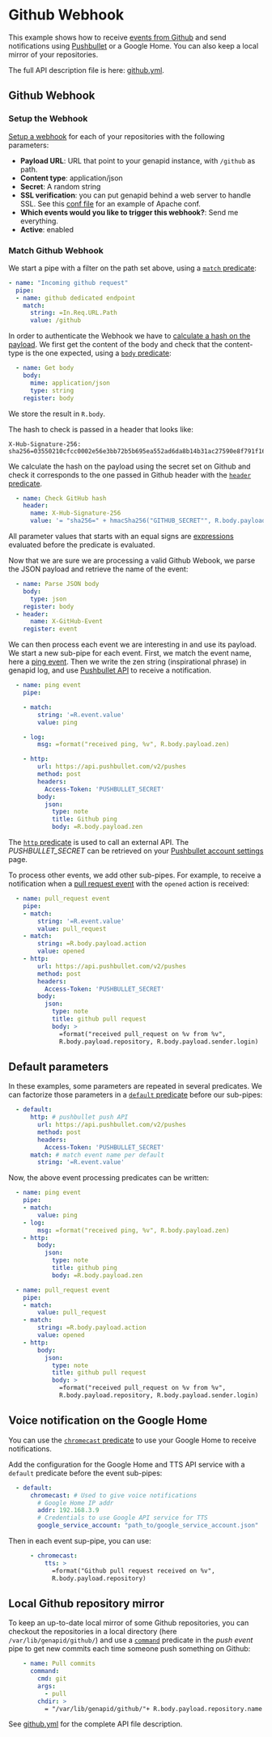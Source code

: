 # Github Webhook

This example shows how to receive [events from
Github](https://docs.github.com/en/developers/webhooks-and-events/webhooks)
and send notifications using
[Pushbullet](https://docs.pushbullet.com/) or a Google Home. You can also keep a local mirror of your repositories.

The full API description file is here: [github.yml](github.yml).

## Github Webhook

### Setup the Webhook

[Setup a
webhook](https://docs.github.com/en/developers/webhooks-and-events/creating-webhooks)
for each of your repositories with the following parameters:

* **Payload URL**: URL that point to your genapid instance, with `/github` as path.
* **Content type**: application/json
* **Secret**: A random string
* **SSL verification**: you can put genapid behind a web server to handle SSL. See this [conf file](../../ansible/templates/apache.conf) for an example of Apache conf.
* **Which events would you like to trigger this webhook?**: Send me everything.
* **Active**: enabled

### Match Github Webhook

We start a pipe with a filter on the path set above, using a
[`match`  predicate](../../predicates/match/):

``` yaml
- name: "Incoming github request"
  pipe:
  - name: github dedicated endpoint
    match:
      string: =In.Req.URL.Path
      value: /github
```

In order to authenticate the Webhook we have to [calculate a hash on
the
payload](https://docs.github.com/en/developers/webhooks-and-events/securing-your-webhooks). We
first get the content of the body and check that the content-type is
the one expected, using a [`body` predicate](../../predicates/body/):

``` yaml
  - name: Get body
    body:
      mime: application/json
      type: string
    register: body
```

We store the result in `R.body`.

The hash to check is passed in a header that looks like:

```
X-Hub-Signature-256: sha256=03550210cfcc0002e56e3bb72b5b695ea552ad6da8b14b31ac27590e8f791f16
```

We calculate the hash on the payload using the secret set on Github
and check it corresponds to the one passed in Github header with the
[`header` predicate](../../predicates/header/).


``` yaml
  - name: Check GitHub hash
    header:
      name: X-Hub-Signature-256
      value: '= "sha256=" + hmacSha256("GITHUB_SECRET"", R.body.payload)'
```

All parameter values that starts with an equal signs are
[expressions](../../README.md#expressions) evaluated before the
predicate is evaluated.

Now that we are sure we are processing a valid Github Webook, we parse the
JSON payload and retrieve the name of the event:

``` yaml
  - name: Parse JSON body
    body:
      type: json
    register: body
  - header:
      name: X-GitHub-Event
    register: event
```

We can then process each event we are interesting in and use its
payload. We start a new sub-pipe for each event. First, we match the
event name, here a
[ping event](https://docs.github.com/en/developers/webhooks-and-events/webhook-events-and-payloads#pi).
Then we write the zen string (inspirational phrase) in genapid log,
and use [Pushbullet API](https://docs.pushbullet.com/#create-push) to
receive a notification.

``` yaml
  - name: ping event
    pipe:

    - match:
        string: '=R.event.value'
        value: ping

    - log:
        msg: =format("received ping, %v", R.body.payload.zen)

    - http:
        url: https://api.pushbullet.com/v2/pushes
        method: post
        headers:
          Access-Token: 'PUSHBULLET_SECRET'
        body:
          json:
            type: note
            title: Github ping
            body: =R.body.payload.zen
```

The [`http` predicate](../../predicates/http/) is used to call an
external API. The *PUSHBULLET_SECRET* can be retrieved on your
[Pushbullet account
settings](https://docs.pushbullet.com/#api-quick-start) page.

To process other events, we add other sub-pipes. For example, to
receive a notification when a [pull request
event](https://docs.github.com/en/developers/webhooks-and-events/webhook-events-and-payloads#pull_request)
with the `opened` action is received:

``` yaml
  - name: pull_request event
    pipe:
    - match:
        string: '=R.event.value'
        value: pull_request
    - match:
        string: =R.body.payload.action
        value: opened
    - http:
        url: https://api.pushbullet.com/v2/pushes
        method: post
        headers:
          Access-Token: 'PUSHBULLET_SECRET'
        body:
          json:
            type: note
            title: github pull request
            body: >
              =format("received pull_request on %v from %v",
              R.body.payload.repository, R.body.payload.sender.login)
```

## Default parameters

In these examples, some parameters are repeated in several
predicates. We can factorize those parameters in a [`default`
predicate](../../README.md#default) before our sub-pipes:

``` yaml
  - default:
      http: # pushbullet push API
        url: https://api.pushbullet.com/v2/pushes
        method: post
        headers:
          Access-Token: 'PUSHBULLET_SECRET'
      match: # match event name per default
        string: '=R.event.value'
```

Now, the above event processing predicates can be written:

``` yaml
  - name: ping event
    pipe:
    - match:
        value: ping
    - log:
        msg: =format("received ping, %v", R.body.payload.zen)
    - http:
        body:
          json:
            type: note
            title: github ping
            body: =R.body.payload.zen

  - name: pull_request event
    pipe:
    - match:
        value: pull_request
    - match:
        string: =R.body.payload.action
        value: opened
    - http:
        body:
          json:
            type: note
            title: github pull request
            body: >
              =format("received pull_request on %v from %v",
              R.body.payload.repository, R.body.payload.sender.login)
```

## Voice notification on the Google Home

You can use the [`chromecast` predicate](../../predicates/chromecast/)
to use your Google Home to receive notifications.

Add the configuration for the Google Home and TTS API service with a
`default` predicate before the event sub-pipes:

``` yaml
  - default:
      chromecast: # Used to give voice notifications
        # Google Home IP addr
        addr: 192.168.3.9
        # Credentials to use Google API service for TTS
        google_service_account: "path_to/google_service_account.json"
```

Then in each event sup-pipe, you can use:

``` yaml
      - chromecast:
          tts: >
            =format("Github pull request received on %v",
            R.body.payload.repository)
```

## Local Github repository mirror

To keep an up-to-date local mirror of some Github repositories, you
can checkout the repositories in a local directory (here
`/var/lib/genapid/github/`) and use a
[`command`](../../predicates/command/) predicate in the *push event*
pipe to get new commits each time someone push something on
Github:

``` yaml
    - name: Pull commits
      command:
        cmd: git
        args:
          - pull
        chdir: >
          = "/var/lib/genapid/github/"+ R.body.payload.repository.name
```



See [github.yml](github.yml) for the complete API file description.
